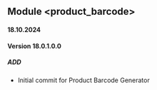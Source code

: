 ## Module <product_barcode>
#### 18.10.2024
#### Version 18.0.1.0.0
##### ADD
- Initial commit for Product Barcode Generator
